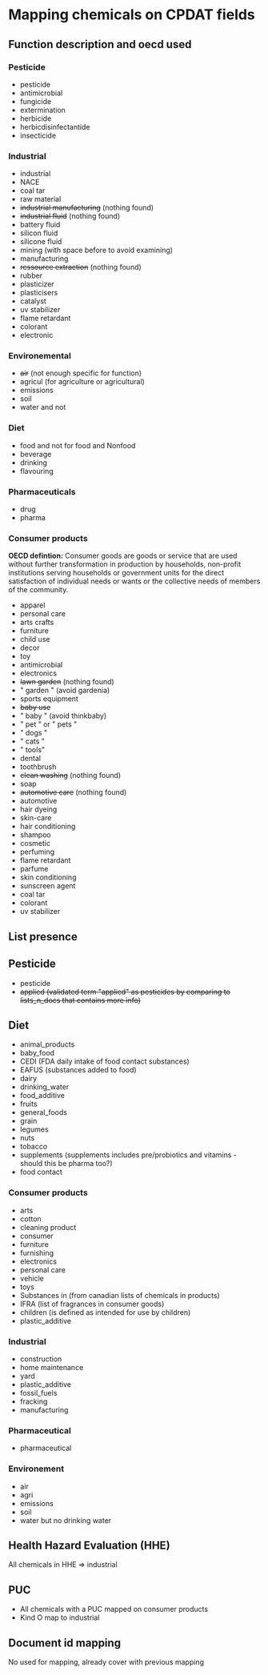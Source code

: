 # Mapping chemicals on CPDAT fields
## Function description and oecd used
### Pesticide
- pesticide
- antimicrobial
- fungicide
- extermination
- herbicide
- herbicdisinfectantide
- insecticide

### Industrial
- industrial
- NACE
- coal tar
- raw material
- ~~industrial manufacturing~~ (nothing found)
- ~~industrial fluid~~ (nothing found)
- battery fluid
- silicon fluid
- silicone fluid
- mining (with space before to avoid examining)
- manufacturing
- ~~ressource extraction~~ (nothing found)
- rubber
- plasticizer
- plasticisers
- catalyst
- uv stabilizer
- flame retardant
- colorant
- electronic

### Environemental
- ~~air~~ (not enough specific for function)
- agricul (for agriculture or agricultural)
- emissions
- soil
- water and not

### Diet
- food and not for food and Nonfood 
- beverage
- drinking
- flavouring

### Pharmaceuticals
- drug
- pharma
 

### Consumer products
<b>OECD defintion:</b> Consumer goods are goods or service that are used without further transformation in production by households, non-profit institutions serving households or government units for the direct satisfaction of individual needs or wants or the collective needs of members of the community. 
     
- apparel
- personal care
- arts crafts
- furniture
- child use
- decor
- toy
- antimicrobial
- electronics
- ~~lawn garden~~ (nothing found)
- " garden " (avoid gardenia) 
- sports equipment
- ~~baby use~~
- " baby " (avoid thinkbaby)
- " pet " or " pets "
- " dogs "
- " cats "
- " tools"
- dental
- toothbrush
- ~~clean washing~~ (nothing found)
- soap
- ~~automotive care~~ (nothing found)
- automotive
- hair dyeing
- skin-care
- hair conditioning
- shampoo
- cosmetic
- perfuming
- flame retardant 
- parfume
- skin conditioning
- sunscreen agent
- coal tar
- colorant
- uv stabilizer

## List presence 
## Pesticide
- pesticide
- ~~applied (validated term "applied" as pesticides by comparing to lists_n_docs that contains more info)~~

## Diet
- animal_products
- baby_food
- CEDI (FDA daily intake of food contact substances)
- EAFUS (substances added to food)
- dairy
- drinking_water
- food_additive
- fruits
- general_foods
- grain
- legumes
- nuts
- tobacco
- supplements (supplements includes pre/probiotics and vitamins - should this be pharma too?)
- food contact

### Consumer products
- arts
- cotton
- cleaning product
- consumer
- furniture
- furnishing
- electronics
- personal care
- vehicle
- toys
- Substances in (from canadian lists of chemicals in products)
- IFRA (list of fragrances in consumer goods)
- children (is defined as intended for use by children)
- plastic_additive

### Industrial
- construction
- home maintenance
- yard
- plastic_additive
- fossil_fuels
- fracking
- manufacturing

### Pharmaceutical
- pharmaceutical

### Environement
- air
- agri
- emissions
- soil
- water but no drinking water


## Health Hazard Evaluation (HHE)
All chemicals in HHE => industrial

## PUC
- All chemicals with a PUC mapped on consumer products
- Kind O map to industrial

## Document id mapping
No used for mapping, already cover with previous mapping
